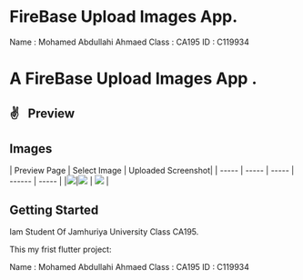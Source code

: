 # FireBase Upload Images App.
Name : Mohamed Abdullahi Ahmaed Class : CA195
ID : C119934

<h1>A FireBase Upload Images App .</h1>

## ✌  Preview

## Images

| Preview Page | Select Image | Uploaded Screenshot|
| ----- | ----- | ----- | ------ | ----- |
|![][Preview ScreenShot]|![][Select Screenshot] | ![][Uploaded Screenshot] |


[Preview ScreenShot]: https://raw.githubusercontent.com/hiradu/hiradu/master/images/all.gif
[Select Screenshot]: https://raw.githubusercontent.com/hiradu/hiradu/master/images/11.jpeg
[Uploaded Screenshot]: https://raw.githubusercontent.com/hiradu/hiradu/master/images/55.jpeg



## Getting Started

Iam Student Of Jamhuriya University Class CA195.

This my frist flutter project:

Name : Mohamed Abdullahi Ahmaed Class : CA195
ID : C119934
